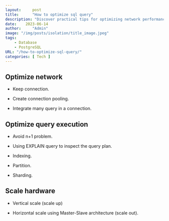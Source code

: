 ```yaml
---
layout:     post
title:      "How to optimize sql query"
description: "Discover practical tips for optimizing network performance, query execution, and scaling hardware in a database system. Enhance efficiency and prepare for growth"
date:    2023-06-14
author:     "Admin"
image: "/img/posts/isolation/title_image.jpeg"
tags:
    - Database
    - PostgreSQL
URL: "/how-to-optimize-sql-query/"
categories: [ Tech ]
---
```


## Optimize network

- Keep connection.

- Create connection pooling.

- Integrate many query in a connection.

## Optimize query execution

- Avoid n+1 problem.

- Using EXPLAIN query to inspect the query plan.

- Indexing.

- Partition.

- Sharding.

## Scale hardware
- Vertical scale (scale up)

- Horizontal scale using Master-Slave architecture (scale out).